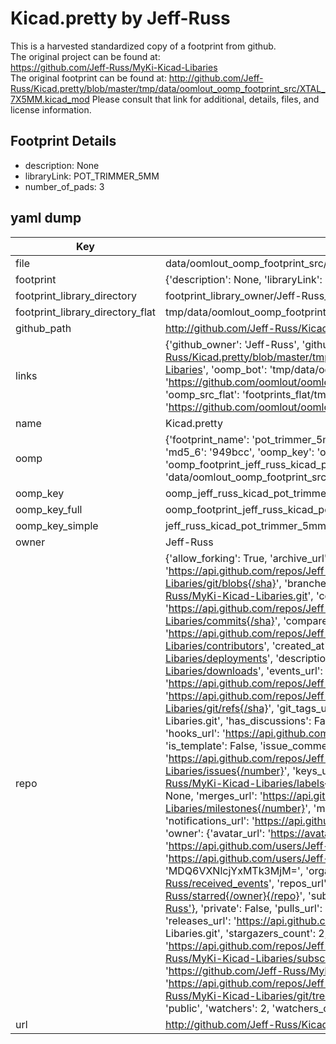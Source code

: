 # Kicad.pretty by Jeff-Russ  
This is a harvested standardized copy of a footprint from github.  
The original project can be found at:  
https://github.com/Jeff-Russ/MyKi-Kicad-Libaries  
The original footprint can be found at:
http://github.com/Jeff-Russ/Kicad.pretty/blob/master/tmp/data/oomlout_oomp_footprint_src/XTAL_7X5MM.kicad_mod
Please consult that link for additional, details, files, and license information.  
## Footprint Details
* description: None  
* libraryLink: POT_TRIMMER_5MM  
* number_of_pads: 3  
## yaml dump  
| Key | Value |  
| --- | --- |  
| file | data/oomlout_oomp_footprint_src/Kicad.pretty/POT_TRIMMER_5MM.kicad_mod |  
| footprint | {'description': None, 'libraryLink': 'POT_TRIMMER_5MM', 'number_of_pads': 3} |  
| footprint_library_directory | footprint_library_owner/Jeff-Russ_Kicad.pretty |  
| footprint_library_directory_flat | tmp/data/oomlout_oomp_footprint_src/footprints_flat/jeff_russ_kicad_pot_trimmer_5mm/working |  
| github_path | http://github.com/Jeff-Russ/Kicad.pretty/blob/master/tmp/data/oomlout_oomp_footprint_src/POT_TRIMMER_5MM.kicad_mod |  
| links | {'github_owner': 'Jeff-Russ', 'github_repo_name': 'MyKi-Kicad-Libaries', 'github_src': 'http://github.com/Jeff-Russ/Kicad.pretty/blob/master/tmp/data/oomlout_oomp_footprint_src/XTAL_7X5MM.kicad_mod', 'github_src_repo': 'https://github.com/Jeff-Russ/MyKi-Kicad-Libaries', 'oomp_bot': 'tmp/data/oomlout_oomp_footprint_src/footprints/jeff_russ_kicad_pot_trimmer_5mm/working', 'oomp_bot_github': 'https://github.com/oomlout/oomlout_oomp_footprint_bot/tree/main/tmp/data/oomlout_oomp_footprint_src/footprints/jeff_russ_kicad_pot_trimmer_5mm/working', 'oomp_src_flat': 'footprints_flat/tmp/data/oomlout_oomp_footprint_src/footprints_flat/jeff_russ_kicad_pot_trimmer_5mm/working', 'oomp_src_flat_github': 'https://github.com/oomlout/oomlout_oomp_footprint_src/tree/main/tmp/data/oomlout_oomp_footprint_src/footprints_flat/jeff_russ_kicad_pot_trimmer_5mm/working'} |  
| name | Kicad.pretty |  
| oomp | {'footprint_name': 'pot_trimmer_5mm', 'library_name': 'kicad', 'md5': '949bcc32e7d565eb2c59d7a9894d8089', 'md5_10': '949bcc32e7', 'md5_5': '949bc', 'md5_6': '949bcc', 'oomp_key': 'oomp_jeff_russ_kicad_pot_trimmer_5mm', 'oomp_key_extra': 'oomp_footprint_jeff_russ_kicad_pot_trimmer_5mm', 'oomp_key_full': 'oomp_footprint_jeff_russ_kicad_pot_trimmer_5mm_949bcc', 'oomp_key_simple': 'jeff_russ_kicad_pot_trimmer_5mm', 'original_filename': 'data/oomlout_oomp_footprint_src/Kicad.pretty/POT_TRIMMER_5MM.kicad_mod', 'owner_name': 'jeff_russ'} |  
| oomp_key | oomp_jeff_russ_kicad_pot_trimmer_5mm |  
| oomp_key_full | oomp_footprint_jeff_russ_kicad_pot_trimmer_5mm |  
| oomp_key_simple | jeff_russ_kicad_pot_trimmer_5mm |  
| owner | Jeff-Russ |  
| repo | {'allow_forking': True, 'archive_url': 'https://api.github.com/repos/Jeff-Russ/MyKi-Kicad-Libaries/{archive_format}{/ref}', 'archived': False, 'assignees_url': 'https://api.github.com/repos/Jeff-Russ/MyKi-Kicad-Libaries/assignees{/user}', 'blobs_url': 'https://api.github.com/repos/Jeff-Russ/MyKi-Kicad-Libaries/git/blobs{/sha}', 'branches_url': 'https://api.github.com/repos/Jeff-Russ/MyKi-Kicad-Libaries/branches{/branch}', 'clone_url': 'https://github.com/Jeff-Russ/MyKi-Kicad-Libaries.git', 'collaborators_url': 'https://api.github.com/repos/Jeff-Russ/MyKi-Kicad-Libaries/collaborators{/collaborator}', 'comments_url': 'https://api.github.com/repos/Jeff-Russ/MyKi-Kicad-Libaries/comments{/number}', 'commits_url': 'https://api.github.com/repos/Jeff-Russ/MyKi-Kicad-Libaries/commits{/sha}', 'compare_url': 'https://api.github.com/repos/Jeff-Russ/MyKi-Kicad-Libaries/compare/{base}...{head}', 'contents_url': 'https://api.github.com/repos/Jeff-Russ/MyKi-Kicad-Libaries/contents/{+path}', 'contributors_url': 'https://api.github.com/repos/Jeff-Russ/MyKi-Kicad-Libaries/contributors', 'created_at': '2017-08-27T06:24:03Z', 'default_branch': 'master', 'deployments_url': 'https://api.github.com/repos/Jeff-Russ/MyKi-Kicad-Libaries/deployments', 'description': 'dumping ground for kicad footprints', 'disabled': False, 'downloads_url': 'https://api.github.com/repos/Jeff-Russ/MyKi-Kicad-Libaries/downloads', 'events_url': 'https://api.github.com/repos/Jeff-Russ/MyKi-Kicad-Libaries/events', 'fork': False, 'forks': 0, 'forks_count': 0, 'forks_url': 'https://api.github.com/repos/Jeff-Russ/MyKi-Kicad-Libaries/forks', 'full_name': 'Jeff-Russ/MyKi-Kicad-Libaries', 'git_commits_url': 'https://api.github.com/repos/Jeff-Russ/MyKi-Kicad-Libaries/git/commits{/sha}', 'git_refs_url': 'https://api.github.com/repos/Jeff-Russ/MyKi-Kicad-Libaries/git/refs{/sha}', 'git_tags_url': 'https://api.github.com/repos/Jeff-Russ/MyKi-Kicad-Libaries/git/tags{/sha}', 'git_url': 'git://github.com/Jeff-Russ/MyKi-Kicad-Libaries.git', 'has_discussions': False, 'has_downloads': True, 'has_issues': True, 'has_pages': False, 'has_projects': True, 'has_wiki': True, 'homepage': None, 'hooks_url': 'https://api.github.com/repos/Jeff-Russ/MyKi-Kicad-Libaries/hooks', 'html_url': 'https://github.com/Jeff-Russ/MyKi-Kicad-Libaries', 'id': 101534070, 'is_template': False, 'issue_comment_url': 'https://api.github.com/repos/Jeff-Russ/MyKi-Kicad-Libaries/issues/comments{/number}', 'issue_events_url': 'https://api.github.com/repos/Jeff-Russ/MyKi-Kicad-Libaries/issues/events{/number}', 'issues_url': 'https://api.github.com/repos/Jeff-Russ/MyKi-Kicad-Libaries/issues{/number}', 'keys_url': 'https://api.github.com/repos/Jeff-Russ/MyKi-Kicad-Libaries/keys{/key_id}', 'labels_url': 'https://api.github.com/repos/Jeff-Russ/MyKi-Kicad-Libaries/labels{/name}', 'language': None, 'languages_url': 'https://api.github.com/repos/Jeff-Russ/MyKi-Kicad-Libaries/languages', 'license': None, 'merges_url': 'https://api.github.com/repos/Jeff-Russ/MyKi-Kicad-Libaries/merges', 'milestones_url': 'https://api.github.com/repos/Jeff-Russ/MyKi-Kicad-Libaries/milestones{/number}', 'mirror_url': None, 'name': 'MyKi-Kicad-Libaries', 'network_count': 0, 'node_id': 'MDEwOlJlcG9zaXRvcnkxMDE1MzQwNzA=', 'notifications_url': 'https://api.github.com/repos/Jeff-Russ/MyKi-Kicad-Libaries/notifications{?since,all,participating}', 'open_issues': 0, 'open_issues_count': 0, 'owner': {'avatar_url': 'https://avatars.githubusercontent.com/u/6119723?v=4', 'events_url': 'https://api.github.com/users/Jeff-Russ/events{/privacy}', 'followers_url': 'https://api.github.com/users/Jeff-Russ/followers', 'following_url': 'https://api.github.com/users/Jeff-Russ/following{/other_user}', 'gists_url': 'https://api.github.com/users/Jeff-Russ/gists{/gist_id}', 'gravatar_id': '', 'html_url': 'https://github.com/Jeff-Russ', 'id': 6119723, 'login': 'Jeff-Russ', 'node_id': 'MDQ6VXNlcjYxMTk3MjM=', 'organizations_url': 'https://api.github.com/users/Jeff-Russ/orgs', 'received_events_url': 'https://api.github.com/users/Jeff-Russ/received_events', 'repos_url': 'https://api.github.com/users/Jeff-Russ/repos', 'site_admin': False, 'starred_url': 'https://api.github.com/users/Jeff-Russ/starred{/owner}{/repo}', 'subscriptions_url': 'https://api.github.com/users/Jeff-Russ/subscriptions', 'type': 'User', 'url': 'https://api.github.com/users/Jeff-Russ'}, 'private': False, 'pulls_url': 'https://api.github.com/repos/Jeff-Russ/MyKi-Kicad-Libaries/pulls{/number}', 'pushed_at': '2023-07-31T23:59:29Z', 'releases_url': 'https://api.github.com/repos/Jeff-Russ/MyKi-Kicad-Libaries/releases{/id}', 'size': 976, 'ssh_url': 'git@github.com:Jeff-Russ/MyKi-Kicad-Libaries.git', 'stargazers_count': 2, 'stargazers_url': 'https://api.github.com/repos/Jeff-Russ/MyKi-Kicad-Libaries/stargazers', 'statuses_url': 'https://api.github.com/repos/Jeff-Russ/MyKi-Kicad-Libaries/statuses/{sha}', 'subscribers_count': 2, 'subscribers_url': 'https://api.github.com/repos/Jeff-Russ/MyKi-Kicad-Libaries/subscribers', 'subscription_url': 'https://api.github.com/repos/Jeff-Russ/MyKi-Kicad-Libaries/subscription', 'svn_url': 'https://github.com/Jeff-Russ/MyKi-Kicad-Libaries', 'tags_url': 'https://api.github.com/repos/Jeff-Russ/MyKi-Kicad-Libaries/tags', 'teams_url': 'https://api.github.com/repos/Jeff-Russ/MyKi-Kicad-Libaries/teams', 'temp_clone_token': None, 'topics': [], 'trees_url': 'https://api.github.com/repos/Jeff-Russ/MyKi-Kicad-Libaries/git/trees{/sha}', 'updated_at': '2023-07-31T23:59:40Z', 'url': 'https://api.github.com/repos/Jeff-Russ/MyKi-Kicad-Libaries', 'visibility': 'public', 'watchers': 2, 'watchers_count': 2, 'web_commit_signoff_required': False} |  
| url | http://github.com/Jeff-Russ/Kicad.pretty |  

